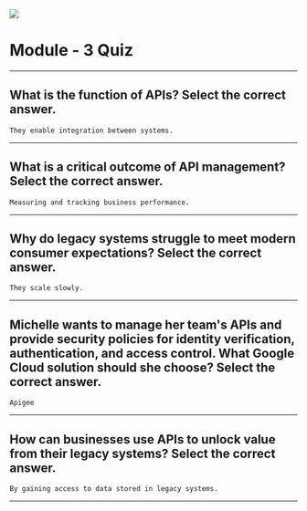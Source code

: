 [![](https://api.pointscounter.me/servers/img/subscribe)](https://www.youtube.com/@CloudHustlers)
# Module - 3 Quiz 
____
## What is the function of APIs? Select the correct answer.
```They enable integration between systems.```
____
## What is a critical outcome of API management? Select the correct answer.
```Measuring and tracking business performance.```
____
## Why do legacy systems struggle to meet modern consumer expectations? Select the correct answer.
```They scale slowly.```
_____
## Michelle wants to manage her team's APIs and provide security policies for identity verification, authentication, and access control. What Google Cloud solution should she choose? Select the correct answer.
```Apigee```
_____
## How can businesses use APIs to unlock value from their legacy systems? Select the correct answer.
```By gaining access to data stored in legacy systems.```
_____
